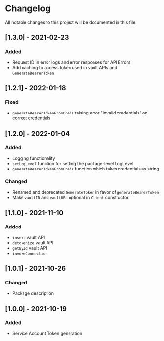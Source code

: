 # Changelog

All notable changes to this project will be documented in this file.

## [1.3.0] - 2021-02-23

### Added
- Request ID in error logs and error responses for API Errors
- Add caching to access token used in vault APIs and `GenerateBearerToken`

## [1.2.1] - 2022-01-18

### Fixed
- `generateBearerTokenFromCreds` raising error "invalid credentials" on correct credentials

## [1.2.0] - 2022-01-04

### Added
- Logging functionality
- `setLogLevel` function for setting the package-level LogLevel
- `generateBearerTokenFromCreds` function which takes credentials as string

### Changed
- Renamed and deprecated `GenerateToken` in favor of `generateBearerToken`
- Make `vaultID` and `vaultURL` optional in `Client` constructor


## [1.1.0] - 2021-11-10

### Added

- `insert` vault API
- `detokenize` vault API
- `getById` vault API
- `invokeConnection`

## [1.0.1] - 2021-10-26

### Changed

- Package description
 
## [1.0.0] - 2021-10-19

### Added

- Service Account Token generation
